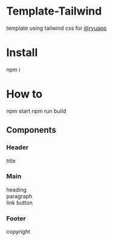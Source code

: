 # Template-Tailwind
template using tailwind css for <a href="https://github.com/ryuapp">@ryuapp</a>

# Install
npm i
# How to
npm start
npm run build
## Components
### Header
title

### Main
heading<br>
paragraph<br>
link button

### Footer
copyright
